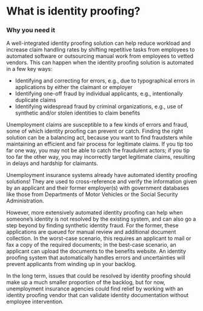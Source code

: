 # What is identity proofing?

### Why you need it

A well-integrated identity proofing solution can help reduce workload and increase claim handling rates by shifting repetitive tasks from employees to automated software or outsourcing manual work from employees to vetted vendors. This can happen when the identity proofing solution is automated in a few key ways:

* Identifying and correcting for errors, e.g., due to typographical errors in applications by either the claimant or employer
* Identifying one-off fraud by individual applicants, e.g., intentionally duplicate claims
* Identifying widespread fraud by criminal organizations, e.g., use of synthetic and/or stolen identities to claim benefits

Unemployment claims are susceptible to a few kinds of errors and fraud, some of which identity proofing can prevent or catch. Finding the right solution can be a balancing act, because you want to find fraudsters while maintaining an efficient and fair process for legitimate claims. If you tip too far one way, you may not be able to catch the fraudulent actors; if you tip too far the other way, you may incorrectly target legitimate claims, resulting in delays and hardship for claimants.

Unemployment insurance systems already have automated identity proofing solutions! They are used to cross-reference and verify the information given by an applicant and their former employer(s) with government databases like those from Departments of Motor Vehicles or the Social Security Administration.

However, more extensively automated identity proofing can help when someone’s identity is not resolved by the existing system, and can also go a step beyond by finding synthetic identity fraud. For the former, these applications are queued for manual review and additional document collection. In the worst-case scenario, this requires an applicant to mail or fax a copy of the required documents; in the best-case scenario, an applicant can upload the documents to the benefits website. An identity proofing system that automatically handles errors and uncertainties will prevent applicants from winding up in your backlog.

In the long term, issues that could be resolved by identity proofing should make up a much smaller proportion of the backlog, but for now, unemployment insurance agencies could find relief by working with an identity proofing vendor that can validate identity documentation without employee intervention.

